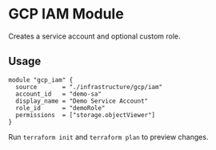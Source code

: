 # GCP IAM Module

Creates a service account and optional custom role.

## Usage
```hcl
module "gcp_iam" {
  source       = "./infrastructure/gcp/iam"
  account_id   = "demo-sa"
  display_name = "Demo Service Account"
  role_id      = "demoRole"
  permissions  = ["storage.objectViewer"]
}
```

Run `terraform init` and `terraform plan` to preview changes.

